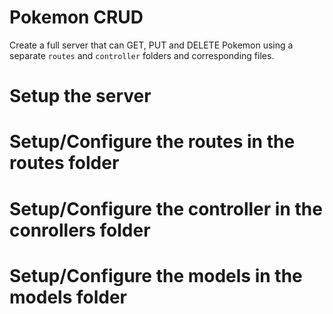 # Pokemon CRUD

Create a full server that can GET, PUT and DELETE Pokemon using a separate `routes` and `controller` folders and corresponding files. 

# Setup the server

# Setup/Configure the routes in the routes folder

# Setup/Configure the controller in the conrollers folder

# Setup/Configure the models in the models folder
